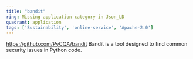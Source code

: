 ```yaml
---
title: "bandit"
ring: Missing application category in Json_LD
quadrant: application
tags: ['Sustainability', 'online-service', 'Apache-2.0']
---
```

https://github.com/PyCQA/bandit
Bandit is a tool designed to find common security issues in Python code.
